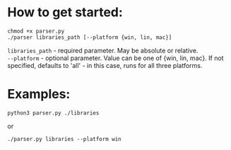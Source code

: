 # How to get started:
```
chmod +x parser.py
./parser libraries_path [--platform {win, lin, mac}]
```
`libraries_path` - required parameter. May be absolute or relative.  
`--platform` - optional parameter. Value can be one of {win, lin, mac}. If not specified, defaults to 'all' - in this case, runs for all three platforms.
# Examples:
```
python3 parser.py ./libraries
```
or
```
./parser.py libraries --platform win
```
